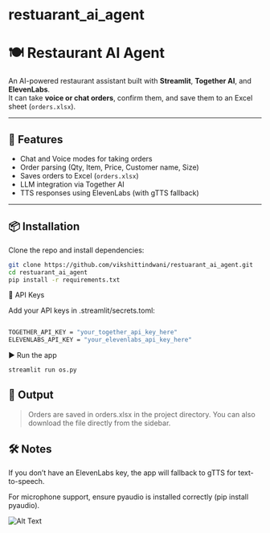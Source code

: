 # restuarant_ai_agent
# 🍽️ Restaurant AI Agent

An AI-powered restaurant assistant built with **Streamlit**, **Together AI**, and **ElevenLabs**.  
It can take **voice or chat orders**, confirm them, and save them to an Excel sheet (`orders.xlsx`).

---

## 🚀 Features
- Chat and Voice modes for taking orders
- Order parsing (Qty, Item, Price, Customer name, Size)
- Saves orders to Excel (`orders.xlsx`)
- LLM integration via Together AI
- TTS responses using ElevenLabs (with gTTS fallback)

---

## 📦 Installation
Clone the repo and install dependencies:
```bash
git clone https://github.com/vikshittindwani/restuarant_ai_agent.git
cd restuarant_ai_agent
pip install -r requirements.txt
```
🔑 API Keys

Add your API keys in .streamlit/secrets.toml:
```bash

TOGETHER_API_KEY = "your_together_api_key_here"
ELEVENLABS_API_KEY = "your_elevenlabs_api_key_here"
```
▶️ Run the app
```bash
streamlit run os.py
```
## 📂 Output

 >Orders are saved in orders.xlsx in the project directory.
 >You can also download the file directly from the sidebar.

## 🛠️ Notes

If you don’t have an ElevenLabs key, the app will fallback to gTTS for text-to-speech.

For microphone support, ensure pyaudio is installed correctly (pip install pyaudio).

![Alt Text](images/Screenshot(73).png)
